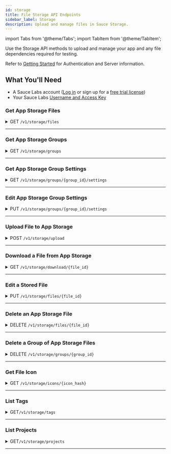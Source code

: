 ```yaml
---
id: storage
title: File Storage API Endpoints
sidebar_label: Storage
description: Upload and manage files in Sauce Storage.
---
```


import Tabs from '@theme/Tabs';
import TabItem from '@theme/TabItem';

Use the Storage API methods to upload and manage your app and any file dependencies required for testing.

Refer to [Getting Started](/dev/api) for Authentication and Server information.

## What You'll Need

- A Sauce Labs account ([Log in](https://accounts.saucelabs.com/am/XUI/#login/) or sign up for a [free trial license](https://saucelabs.com/sign-up))
- Your Sauce Labs [Username and Access Key](https://app.saucelabs.com/user-settings)

### Get App Storage Files

<details>
<summary><span className="api get">GET</span> <code>/v1/storage/files</code></summary>
<p/>

Returns the set of files that have been uploaded to Sauce Storage by the requestor.

#### Parameters

<table id="table-api">
  <tbody>
    <tr>
     <td><code>q</code></td>
     <td><p><small>| QUERY | OPTIONAL | STRING |</small></p><p>Any search term (such as app name, file name, description, build number or version) by which you want to filter results.</p></td>
    </tr>
  </tbody>
  <tbody>
    <tr>
     <td><code>name</code></td>
     <td><p><small>| QUERY | OPTIONAL | STRING |</small></p><p>The file name (case-insensitive) by which you want to search files.</p></td>
    </tr>
  </tbody>
  <tbody>
    <tr>
     <td><code>kind</code></td>
     <td><p><small>| QUERY | OPTIONAL | ARRAY of STRINGS |</small></p><p>The app type associated with the file, such as <code>android</code> or <code>ios</code>.</p></td>
    </tr>
  </tbody>
  <tbody>
    <tr>
     <td><code>file_id</code></td>
     <td><p><small>| QUERY | OPTIONAL | ARRAY of STRINGS |</small></p><p>One or more specific IDs of the files to return.</p></td>
    </tr>
  </tbody>
  <tbody>
    <tr>
     <td><code>sha256</code></td>
     <td><p><small>| QUERY | OPTIONAL | STRING |</small></p><p>SHA-256 hexadecimal (64 chars) hash of the file to look for.</p></td>
    </tr>
  </tbody>
  <tbody>
    <tr>
     <td><code>icon_repr</code></td>
     <td><p><small>| QUERY | OPTIONAL | STRING |</small></p><p>Available values are: <ul><li><code>base64</code></li><li><code>hash</code></li></ul>. The default value is <code>base64</code>. If set to <code>hash</code>, then only the <code>icon_hash</code> field will be populated in the file metadata, while the <code>icon</code> field will always be <code>null</code>. This helps to reduce the overall size of the JSON response significantly.</p></td>
    </tr>
  </tbody>
  <tbody>
    <tr>
     <td><code>tag</code></td>
     <td><p><small>| QUERY | OPTIONAL | ARRAY of STRINGS |</small></p><p>One or more tags to only include files having these tags assigned into the resulting JSON. AND condition is applied if more than one tag is provided</p></td>
    </tr>
  </tbody>
  <tbody>
    <tr>
     <td><code>team_id</code></td>
     <td><p><small>| QUERY | OPTIONAL | ARRAY of STRINGS |</small></p><p>One or more IDs of teams with which the files are shared.</p></td>
    </tr>
  </tbody>
  <tbody>
    <tr>
     <td><code>org_id</code></td>
     <td><p><small>| QUERY | OPTIONAL | ARRAY of STRINGS |</small></p><p>One or more IDs of organizations with which the files are shared.</p></td>
    </tr>
  </tbody>
  <tbody>
    <tr>
     <td><code>page</code></td>
     <td><p><small>| QUERY | OPTIONAL | INTEGER |</small></p><p>Return results beginning with a specific page. Default is <code>1</code>.</p></td>
    </tr>
  </tbody>
  <tbody>
    <tr>
     <td><code>per_page</code></td>
     <td><p><small>| QUERY | OPTIONAL | STRING |</small></p><p>The number of results (max. 100) to be shown per page.</p></td>
    </tr>
  </tbody>
</table>

<Tabs
groupId="dc-url"
defaultValue="us"
values={[
{label: 'United States', value: 'us'},
{label: 'Europe', value: 'eu'},
]}>

<TabItem value="us">

```jsx title="Sample Request"
curl -u "$SAUCE_USERNAME:$SAUCE_ACCESS_KEY" --location \
--request GET 'https://api.us-west-1.saucelabs.com/v1/storage/files' | json_pp
```

</TabItem>
<TabItem value="eu">

```jsx title="Sample Request"
curl -u "$SAUCE_USERNAME:$SAUCE_ACCESS_KEY" --location \
--request GET 'https://api.eu-central-1.saucelabs.com/v1/storage/files' | json_pp
```

</TabItem>
</Tabs>

#### Responses

<table id="table-api">
<tbody>
  <tr>
    <td><code>200</code></td>
    <td colSpan='2'>Success.</td>
  </tr>
</tbody>
</table>

```jsx title="Sample Response"
{
    "items": [
        {
            "id": "eac15989-311a-4dde-9e77-b695323de369",
            "owner": {
                "id": "13ef3c9f777549aba58c29d9af4dfcbf",
                "org_id": "d35a179b33394553ba0e35e0f22aabb3"
            },
            "name": "iOS-Simulator-MyRNDemoApp.1.3.0-162.zip",
            "upload_timestamp": 1652180523,
            "etag": "CLTu7Ynk1PcCEAE=",
            "kind": "ios",
            "group_id": 396353,
            "size": 6743553,
            "description": null,
            "tags": [],
            "metadata": {
                "identifier": "com.saucelabs.mydemoapp.rn",
                "name": "My Demo App",
                "version": "162",
                "is_test_runner": false,
                "icon": "...",
                "icon_hash": "...",
                "short_version": "1.3.0",
                "is_simulator": true,
                "min_os": "12.0",
                "target_os": "15.4",
                "test_runner_plugin_path": null,
                "device_family": [
                    "phone"
                ]
            },
            "access": {
                "team_ids": [
                    "a4cd325b896c4b2db5dc7c853fed31c4"
                ],
                "org_ids": []
            },
            "sha256": "a3925c6ece9e85695b3fba001560f8f59e4162cb511058c058bcbc2271429a6e"
        },
        {
            "id": "591d8591-f9eb-42b7-903c-bf1ae189a358",
            "owner": {
                "id": "13ef3c9f777549aba58c29d9af4dfcbf",
                "org_id": "d35a179b33394553ba0e35e0f22aabb3"
            },
            "name": "iOS-Simulator-MyRNDemoApp.1.3.0-162.zip",
            "upload_timestamp": 1652180522,
            "etag": "CLXq+ojk1PcCEAE=",
            "kind": "ios",
            "group_id": 396353,
            "size": 6743553,
            "description": null,
            "tags": [],
            "metadata": {
                "identifier": "com.saucelabs.mydemoapp.rn",
                "name": "My Demo App",
                "version": "162",
                "is_test_runner": false,
                "icon": "...",
                "icon_hash": "...",
                "short_version": "1.3.0",
                "is_simulator": true,
                "min_os": "12.0",
                "target_os": "15.4",
                "test_runner_plugin_path": null,
                "device_family": [
                    "phone"
                ]
            },
            "access": {
                "team_ids": [
                    "a4cd325b896c4b2db5dc7c853fed31c4"
                ],
                "org_ids": []
            },
            "sha256": "a3925c6ece9e85695b3fba001560f8f59e4162cb511058c058bcbc2271429a6e"
        },
        {
            "id": "61c5d1f1-7baa-4e1f-84fd-371da916cd26",
            "owner": {
                "id": "13ef3c9f777549aba58c29d9af4dfcbf",
                "org_id": "d35a179b33394553ba0e35e0f22aabb3"
            },
            "name": "iOS-Simulator-MyRNDemoApp.1.3.0-162.zip",
            "upload_timestamp": 1652180517,
            "etag": "CJ7jyYbk1PcCEAE=",
            "kind": "ios",
            "group_id": 396353,
            "size": 6743553,
            "description": null,
            "tags": [],
            "metadata": {
                "identifier": "com.saucelabs.mydemoapp.rn",
                "name": "My Demo App",
                "version": "162",
                "is_test_runner": false,
                "icon": "...",
                "icon_hash": "...",
                "short_version": "1.3.0",
                "is_simulator": true,
                "min_os": "12.0",
                "target_os": "15.4",
                "test_runner_plugin_path": null,
                "device_family": [
                    "phone"
                ]
            },
            "access": {
                "team_ids": [
                    "a4cd325b896c4b2db5dc7c853fed31c4"
                ],
                "org_ids": []
            },
            "sha256": "a3925c6ece9e85695b3fba001560f8f59e4162cb511058c058bcbc2271429a6e"
        }
    ],
    "links": {
        "prev": null,
        "next": null,
        "self": "?q=162&page=1&per_page=25"
    },
    "page": 1,
    "per_page": 25,
    "total_items": 3
}
```

</details>

---

### Get App Storage Groups

<details>
<summary><span className="api get">GET</span> <code>/v1/storage/groups</code></summary>
<p/>

Returns an array of groups (apps containing multiple files) currently in storage for the authenticated requestor.

#### Parameters

<table id="table-api">
  <tbody>
    <tr>
     <td><code>q</code></td>
     <td><p><small>| QUERY | OPTIONAL | STRING |</small></p><p>Any search term (such as build  number or file name) by which you want to filter results.</p></td>
    </tr>
  </tbody>
  <tbody>
    <tr>
     <td><code>kind</code></td>
     <td><p><small>| QUERY | OPTIONAL | STRING |</small></p><p>The app type associated with the group, such as <code>android</code> or <code>ios</code>.</p></td>
    </tr>
  </tbody>
  <tbody>
    <tr>
     <td><code>group_id</code></td>
     <td><p><small>| QUERY | OPTIONAL | ARRAY of STRINGS |</small></p><p>One or more specific IDs of the groups to return.</p></td>
    </tr>
  </tbody>
  <tbody>
    <tr>
     <td><code>project_name</code></td>
     <td><p><small>| QUERY | OPTIONAL | STRING |</small></p><p>The project name of the groups to return. If no <code>project_name</code> is provided, only groups with no projects assigned are provided. You can look up projects by using the <a href="#list-projects"><code>GET /v1/storage/projects</code></a> endpoint.</p></td>
    </tr>
  </tbody>
  <tbody>
    <tr>
     <td><code>icon_repr</code></td>
     <td><p><small>| QUERY | OPTIONAL | STRING |</small></p><p>Available values are: <ul><li><code>base64</code></li><li><code>hash</code></li></ul>. The default value is <code>base64</code>. If set to <code>hash</code>, then only the <code>icon_hash</code> field will be populated in the file metadata, while the <code>icon</code> field will always be <code>null</code>. This helps to reduce the overall size of the JSON response significantly.</p></td>
    </tr>
  </tbody>
  <tbody>
    <tr>
     <td><code>page</code></td>
     <td><p><small>| QUERY | OPTIONAL | INTEGER |</small></p><p>Return results beginning with a specific page. Default is <code>1</code>.</p></td>
    </tr>
  </tbody>
  <tbody>
    <tr>
     <td><code>per_page</code></td>
     <td><p><small>| QUERY | OPTIONAL | STRING |</small></p><p>The number of results (max. 100) to be shown per page.</p></td>
    </tr>
  </tbody>
</table>

<Tabs
groupId="dc-url"
defaultValue="us"
values={[
{label: 'United States', value: 'us'},
{label: 'Europe', value: 'eu'},
]}>

<TabItem value="us">

```jsx title="Sample Request"
curl -u "$SAUCE_USERNAME:$SAUCE_ACCESS_KEY" --location \
--request GET 'https://api.us-west-1.saucelabs.com/v1/storage/groups' | json_pp
```

</TabItem>
<TabItem value="eu">

```jsx title="Sample Request"
curl -u "$SAUCE_USERNAME:$SAUCE_ACCESS_KEY" --location \
--request GET 'https://api.eu-central-1.saucelabs.com/v1/storage/groups' | json_pp
```

</TabItem>
</Tabs>

#### Responses

<table id="table-api">
<tbody>
  <tr>
    <td><code>200</code></td>
    <td colSpan='2'>Success.</td>
  </tr>
</tbody>
<tbody>
  <tr>
    <td><code>404</code></td>
    <td colSpan='2'>Not found.</td>
  </tr>
</tbody>
</table>

```jsx title="Sample Response"
{
    "items": [
        {
            "id": 64612,
            "name": "com.saucelabs.SwagLabsMobileApp",
            "project_path": "My Swag Project",
            "recent": {
                "id": "43732d5b-5275-4a79-a936-197e4b9cd2d4",
                "owner": {
                    "id": "e5be7513ba224f6f9463c209cb4c5d83",
                    "org_id": "bed0a8a559404117b3d10d3bfff4c8ab"
                },
                "name": "iOS.RealDevice.SauceLabs.Mobile.Sample.app.2.7.1.ipa",
                "upload_timestamp": 1618522437,
                "etag": "184d1c399251e8849edcb0adfc079571",
                "kind": "ios",
                "group_id": 64612,
                "description": null,
                "tags": [],
                "metadata": {
                    "identifier": "com.saucelabs.SwagLabsMobileApp",
                    "name": "SwagLabsMobileApp",
                    "version": "12",
                    "is_test_runner": false,
                    "icon": "...",
                    "icon_hash": "...",
                    "short_version": "2.7.1",
                    "is_simulator": false,
                    "min_os": "10.0",
                    "target_os": "14.2",
                    "test_runner_plugin_path": null
                }
            },
            "access": {
                "team_ids": [
                    "80d69d16ebdb4c018cc9d81ea911761a"
                ],
                "org_ids": []
            },
            "count": 1,
            "access": {...},
            "settings": {
                "proxy": {
                    "host": "",
                    "port": 0
                },
                "proxy_enabled": false,
                "lang": "en_GB",
                "orientation": null,
                "resigning_enabled": true,
                "resigning": {
                    "image_injection": true,
                    "group_directory": false,
                    "biometrics": true,
                    "sys_alerts_delay": false
                }
            }
        }
    ],
    "links": {...},
    "page": 1,
    "per_page": 25,
    "total_items": 1
}
```

</details>

---

### Get App Storage Group Settings

<details>
<summary><span className="api get">GET</span> <code>/v1/storage/groups/&#123;group_id&#125;/settings</code></summary>
<p/>

Returns the settings of an app group with the given ID.

#### Parameters

<table id="table-api">
  <tbody>
    <tr>
     <td><code>group_id</code></td>
     <td><p><small>| PATH | REQUIRED | INTEGER |</small></p><p>The unique identifier of the app group. You can look up group IDs using the <a href="#get-app-storage-groups">Get App Storage Groups</a> endpoint.</p></td>
    </tr>
  </tbody>

</table>

<Tabs
groupId="dc-url"
defaultValue="us"
values={[
{label: 'United States', value: 'us'},
{label: 'Europe', value: 'eu'},
]}>

<TabItem value="us">

```jsx title="Sample Request"
curl -u "$SAUCE_USERNAME:$SAUCE_ACCESS_KEY" \
--request GET 'https://api.us-west-1.saucelabs.com/v1/storage/groups/2175303/settings' | json_pp
```

</TabItem>
<TabItem value="eu">

```jsx title="Sample Request"
curl -u "$SAUCE_USERNAME:$SAUCE_ACCESS_KEY" \
--request GET 'https://api.eu-central-1.saucelabs.com/v1/storage/groups/2175303/settings' | json_pp
```

</TabItem>
</Tabs>

#### Responses

<table id="table-api">
<tbody>
  <tr>
    <td><code>200</code></td>
    <td colSpan='2'>Success.</td>
  </tr>
</tbody>
<tbody>
  <tr>
    <td><code>404</code></td>
    <td colSpan='2'>Not found.</td>
  </tr>
</tbody>
</table>

```jsx title="Sample Response"
{
    "settings": {
        "proxy": {
            "host": "",
            "port": 0
        },
        "audio_capture": false,
        "proxy_enabled": false,
        "lang": "en_GB",
        "orientation": null,
        "resigning_enabled": true,
        "resigning": {
            "image_injection": true,
            "group_directory": false,
            "biometrics": false,
            "sys_alerts_delay": false,
            "network_capture": false
        }
    },
    "kind": "ios",
    "identifier": "com.saucelabs.mydemoapp.ios"
}
```

</details>

---

### Edit App Storage Group Settings

<details>
<summary><span className="api put">PUT</span> <code>/v1/storage/groups/&#123;group_id&#125;/settings</code></summary>
<p/>

Adds or updates the settings of an app group with the given ID.

#### Parameters

<table id="table-api">
  <tbody>
    <tr>
     <td><code>group_id</code></td>
     <td><p><small>| PATH | REQUIRED | INTEGER |</small></p><p>The unique identifier of the app group. You can look up group IDs using the <a href="#get-app-storage-groups">Get App Storage Groups</a> endpoint.</p></td>
    </tr>
  </tbody>
  <tbody>
    <tr>
     <td><code>json body</code></td>
     <td><p><small>| BODY | REQUIRED | STRING |</small></p><p>The app group's settings. See the sample response below for the available settings.</p></td>
    </tr>
  </tbody>
</table>

<Tabs
groupId="dc-url"
defaultValue="us"
values={[
{label: 'United States', value: 'us'},
{label: 'Europe', value: 'eu'},
]}>

<TabItem value="us">

```jsx title="Sample Request"
curl -u "$SAUCE_USERNAME:$SAUCE_ACCESS_KEY" \
--request PUT 'https://api.us-west-1.saucelabs.com/v1/storage/groups/2175303/settings' \
--header 'Content-Type: application/json' \
--data-raw '{"settings":{"resigning":{"image_injection":false}}}'\
```

</TabItem>
<TabItem value="eu">

```jsx title="Sample Request"
curl -u "$SAUCE_USERNAME:$SAUCE_ACCESS_KEY" \
--request PUT 'https://api.eu-central-1.saucelabs.com/v1/storage/groups/2175303/settings' \
--header 'Content-Type: application/json' \
--data-raw '{"settings":{"resigning":{"image_injection":false}}}'\
```

</TabItem>
</Tabs>

#### Responses

<table id="table-api">
<tbody>
  <tr>
    <td><code>201</code></td>
    <td colSpan='2'>Created.</td>
  </tr>
</tbody>
<tbody>
  <tr>
    <td><code>400</code></td>
    <td colSpan='2'>The provided group identifier is not a valid one or the provided settings object is invalid.</td>
  </tr>
</tbody>
<tbody>
  <tr>
    <td><code>401</code></td>
    <td colSpan='2'>Authorization failed.</td>
  </tr>
</tbody>
<tbody>
  <tr>
    <td><code>403</code></td>
    <td colSpan='2'>The current user does not have enough permissions to change the group.</td>
  </tr>
</tbody>
<tbody>
  <tr>
    <td><code>404</code></td>
    <td colSpan='2'>The group does not exist or is not accessible.</td>
  </tr>
</tbody>
<tbody>
  <tr>
    <td><code>406</code></td>
    <td colSpan='2'>The settings cannot be set for the given group type.</td>
  </tr>
</tbody>
</table>

```jsx title="Sample Response"
{
    "settings": {
        "proxy": {
            "host": "",
            "port": 0
        },
        "audio_capture": false,
        "proxy_enabled": false,
        "lang": "en_GB",
        "orientation": null,
        "resigning_enabled": true,
        "resigning": {
            "image_injection": true,
            "group_directory": false,
            "biometrics": false,
            "sys_alerts_delay": false,
            "network_capture": false
        }
    },
    "kind": "ios",
    "identifier": "com.saucelabs.mydemoapp.ios"
}
```

</details>

---

### Upload File to App Storage

<details>
<summary><span className="api post">POST</span> <code>/v1/storage/upload</code></summary>
<p/>

Uploads an app file to Sauce Storage for the purpose of mobile app testing and returns a unique file ID assigned to the app. Sauce Storage supports app files in \*.apk, \*.aab, \*.ipa, or \*.zip format, up to 4GB.

#### Parameters

<table id="table-api">
  <tbody>
    <tr>
     <td><code>payload</code></td>
     <td><p><small>| FORM-FILE | REQUIRED | STRING |</small></p><p>The path to the file you want to upload.</p></td>
    </tr>
  </tbody>
  <tbody>
    <tr>
     <td><code>name</code></td>
     <td><p><small>| FORM-TEXT | REQUIRED | STRING |</small></p><p>The portion of the payload value that is the actual file name (including the type extension).</p></td>
    </tr>
  </tbody>
  <tbody>
    <tr>
     <td><code>description</code></td>
     <td><p><small>| FORM-TEXT | OPTIONAL | STRING |</small></p><p>A description to distinguish your app.</p></td>
    </tr>
  </tbody>
  <tbody>
    <tr>
     <td><code>tags</code></td>
     <td><p><small>| FORM-TEXT | OPTIONAL | STRING |</small></p><p>An optional list of comma-separated tag names assigned to the uploaded file. Each tag name length must be between 1 and 16 characters. Tag names must only consist of uppercase (A-Z), lowercase (a-z), digits (0-9), underscore ("_"), hyphen ("-"), and dot (".") characters. Tag names are case-sensitive. It is allowed to assign up to 10 tags to a single file.</p></td>
    </tr>
  </tbody>
  <tbody>
    <tr>
     <td><code>project_name</code></td>
     <td><p><small>| FORM-TEXT | OPTIONAL | STRING |</small></p><p>An optional name for the project you want the file (group) to be assigned to. If the project doesn't exist, it will be created. Project names can only consist of alphanumeric (uppercase and lowercase) characters, along with underscores ("_"), hyphens ("-"), periods ("."), and spaces (" "). Project names are case-sensitive and can be max 64 characters long.</p></td>
    </tr>
  </tbody>
</table>

<Tabs
groupId="dc-url"
defaultValue="us"
values={[
{label: 'United States', value: 'us'},
{label: 'Europe', value: 'eu'},
]}>

<TabItem value="us">

```jsx title="Sample Request"
curl -u "$SAUCE_USERNAME:$SAUCE_ACCESS_KEY" --location \
--request POST 'https://api.us-west-1.saucelabs.com/v1/storage/upload' \
--form 'payload=@"g16K4P8IX/iOS.RealDevice.SauceLabs.Mobile.Sample.app.2.7.1.ipa"' \
--form 'name="iOS.RealDevice.SauceLabs.Mobile.Sample.app.2.7.1.ipa"' \
--form 'description="iOS Test App v3"'
```

</TabItem>
<TabItem value="eu">

```jsx title="Sample Request"
curl -u "$SAUCE_USERNAME:$SAUCE_ACCESS_KEY" --location \
--request POST 'https://api.eu-central-1.saucelabs.com/v1/storage/upload' \
--form 'payload=@"g16K4P8IX/iOS.RealDevice.SauceLabs.Mobile.Sample.app.2.7.1.ipa"' \
--form 'name="iOS.RealDevice.SauceLabs.Mobile.Sample.app.2.7.1.ipa"' \
--form 'description="iOS Test App v3"'
```

</TabItem>
</Tabs>

#### Responses

<table id="table-api">
<tbody>
  <tr>
    <td><code>201</code></td>
    <td colSpan='2'>Created.</td>
  </tr>
</tbody>
<tbody>
  <tr>
    <td><code>400</code></td>
    <td colSpan='2'>Bad Request.</td>
  </tr>
</tbody>
<tbody>
  <tr>
    <td><code>404</code></td>
    <td colSpan='2'>Not found.</td>
  </tr>
</tbody>
</table>

```jsx title="Sample Response"
{
    "item": {
        "id": "7a154f05-835f-469a-93cf-880647d3a8ab",
        "owner": {
            "id": "******",
            "org_id": "******"
        },
        "name": "iOS.RealDevice.SauceLabs.Mobile.Sample.app.2.7.1.ipa",
        "upload_timestamp": 1619035533,
        "etag": "184d1c399251e8849edcb0adfc079571",
        "kind": "ios",
        "group_id": 64612,
        "description": null,
        "tags": [],
        "metadata": {
            "identifier": "com.saucelabs.SwagLabsMobileApp",
            "name": "SwagLabsMobileApp",
            "version": "12",
            "is_test_runner": false,
            "icon": "...",
            "icon_hash": "...",
            "short_version": "2.7.1",
            "is_simulator": false,
            "min_os": "10.0",
            "target_os": "14.2",
            "test_runner_plugin_path": null
        },
        "access": {...}
    }
}
```

</details>

---

### Download a File from App Storage

<details>
<summary><span className="api get">GET</span> <code>/v1/storage/download/&#123;file_id&#125;</code></summary>
<p/>

Returns an app file from Sauce Storage as a payload object in the response.

#### Parameters

<table id="table-api">
  <tbody>
    <tr>
     <td><code>file_id</code></td>
     <td><p><small>| PATH | REQUIRED | STRING |</small></p><p>The Sauce Labs identifier of the stored file. You can look up file IDs using the <a href="#get-app-storage-files">Get App Storage Files</a> endpoint.</p></td>
    </tr>
  </tbody>
</table>

<Tabs
groupId="dc-url"
defaultValue="us"
values={[
{label: 'United States', value: 'us'},
{label: 'Europe', value: 'eu'},
]}>

<TabItem value="us">

```jsx title="Sample Request"
curl -u "$SAUCE_USERNAME:$SAUCE_ACCESS_KEY" --location \
--request GET 'https://api.us-west-1.saucelabs.com/v1/storage/download/43732d5b-5275-4a79-a936-197e4b9cd2d4' --output SwagLabsMobileApp.ipa
```

</TabItem>
<TabItem value="eu">

```jsx title="Sample Request"
curl -u "$SAUCE_USERNAME:$SAUCE_ACCESS_KEY" --location \
--request GET 'https://api.eu-central-1.saucelabs.com/v1/storage/download/43732d5b-5275-4a79-a936-197e4b9cd2d4' --output SwagLabsMobileApp.ipa
```

</TabItem>
</Tabs>

#### Responses

<table id="table-api">
<tbody>
  <tr>
    <td><code>200</code></td>
    <td colSpan='2'>Success.</td>
  </tr>
</tbody>
<tbody>
  <tr>
    <td><code>404</code></td>
    <td colSpan='2'>Not found.</td>
  </tr>
</tbody>
</table>

```jsx title="Sample Response"
PK
�����(BwQ��������������Payload/UX��a�_�a�_��PK
�����*BwQ��������������Payload/SwagLabsMobileApp.app/UX��a�_�b�_��PK
�����(BwQ������������-��Payload/SwagLabsMobileApp.app/_CodeSignature/UX��a�_�a�_��PK���*BwQ������������:��Payload/SwagLabsMobileApp.app/_CodeSignature/CodeResourcesUX��a�_�a�_���}i��H����_QS�3#ؼ$�Zt��x��(R�$�m�oR"���+�]6%R.WX,��+���$3##"#����,����MT���~���;���߾�5�����/�7J"��LW�Q�~'�ā#������2���Ҩ���j�=d��}����ö-�'�����֧O}t���@��ҫ����������1̏����n�����k�
...
```

</details>

---

### Edit a Stored File

<details>
<summary><span className="api put">PUT</span> <code>/v1/storage/files/&#123;file_id&#125;</code></summary>
<p/>

Adds or updates various attributes of the specified file.

#### Parameters

<table id="table-api">
  <tbody>
    <tr>
     <td><code>file_id</code></td>
     <td><p><small>| PATH | REQUIRED | STRING |</small></p><p>The Sauce Labs identifier of the stored file. You can look up file IDs using the <a href="#get-app-storage-files">Get App Storage Files</a> endpoint.</p></td>
    </tr>
  </tbody>
  <tbody>
    <tr>
     <td><code>description</code></td>
     <td><p><small>| BODY | OPTIONAL | STRING |</small></p><p>A description to more clearly distinguish the stored file in the Sauce Labs system.</p></td>
    </tr>
  </tbody>
    <tbody>
    <tr>
     <td><code>tags</code></td>
     <td><p><small>| BODY | OPTIONAL | STRING |</small></p><p>An optional list of comma-separated tag names assigned to the uploaded file. Each tag name length must be between 1 and 16 characters. Tag names must only consist of uppercase (A-Z), lowercase (a-z), digits (0-9), underscore ("_"), hyphen ("-"), and dot (".") characters. Tag names are case-sensitive. It is allowed to assign up to 10 tags to a single file. The value overrides the previously set tags.</p></td>
    </tr>
  </tbody>
</table>

<Tabs
groupId="dc-url"
defaultValue="us"
values={[
{label: 'United States', value: 'us'},
{label: 'Europe', value: 'eu'},
]}>

<TabItem value="us">

```jsx title="Sample Request"
curl -u "$SAUCE_USERNAME:$SAUCE_ACCESS_KEY" --location \
--request PUT 'https://api.us-west-1.saucelabs.com/v1/storage/files/43732d5b-5275-4a79-a936-197e4b9cd2d4' \
--header 'Content-Type: text/html' \
--data-raw '{
    "item": {
        "description": "Sauce Docs iOS Test App",
        "tags": "Europe,Asia,US"
    }
}'\
```

</TabItem>
<TabItem value="eu">

```jsx title="Sample Request"
curl -u "$SAUCE_USERNAME:$SAUCE_ACCESS_KEY" --location \
--request PUT 'https://api.eu-central-1.saucelabs.com/v1/storage/files/43732d5b-5275-4a79-a936-197e4b9cd2d4' \
--header 'Content-Type: text/html' \
--data-raw '{
    "item": {
        "description": "Sauce Docs iOS Test App",
        "tags": "Europe,Asia,US"
    }
}'\
```

</TabItem>
</Tabs>

#### Responses

<table id="table-api">
<tbody>
  <tr>
    <td><code>200</code></td>
    <td colSpan='2'>Success.</td>
  </tr>
</tbody>
<tbody>
  <tr>
    <td><code>400</code></td>
    <td colSpan='2'>Bad Request.</td>
  </tr>
</tbody>
<tbody>
  <tr>
    <td><code>404</code></td>
    <td colSpan='2'>Not found.</td>
  </tr>
</tbody>
</table>

```jsx title="Sample Response" {13}
{
    "item": {
        "id": "43732d5b-5275-4a79-a936-197e4b9cd2d4",
        "owner": {
            "id": "e5be7513ba224f6f9463c209cb4c5d83",
            "org_id": "bed0a8a559404117b3d10d3bfff4c8ab"
        },
        "name": "iOS.RealDevice.SauceLabs.Mobile.Sample.app.2.7.1.ipa",
        "upload_timestamp": 1618522437,
        "etag": "184d1c399251e8849edcb0adfc079571",
        "kind": "ios",
        "group_id": 64612,
        "description": "Sauce Docs iOS Test App",
        "tags": ["Europe", "Asia", "US"],
        "metadata": {
            "identifier": "com.saucelabs.SwagLabsMobileApp",
            "name": "SwagLabsMobileApp",
            "version": "12",
            "is_test_runner": false,
            "icon": "...",
            "icon_hash": "...",
            "short_version": "2.7.1",
            "is_simulator": false,
            "min_os": "10.0",
            "target_os": "14.2",
            "test_runner_plugin_path": null
        },
        "access": {...}
    },
    "changed": true
}
```

</details>

---

### Delete an App Storage File

<details>
<summary><span className="api delete">DELETE</span> <code>/v1/storage/files/&#123;file_id&#125;</code></summary>
<p/>

Deletes the specified file from Sauce Storage.

#### Parameters

<table id="table-api">
  <tbody>
    <tr>
     <td><code>file_id</code></td>
     <td><p><small>| PATH | REQUIRED | STRING |</small></p><p>The Sauce Labs identifier of the stored file. You can look up file IDs using the <a href="#get-app-storage-files">Get App Storage Files</a> endpoint.</p></td>
    </tr>
  </tbody>
</table>

<Tabs
groupId="dc-url"
defaultValue="us"
values={[
{label: 'United States', value: 'us'},
{label: 'Europe', value: 'eu'},
]}>

<TabItem value="us">

```jsx title="Sample Request"
curl -u "$SAUCE_USERNAME:$SAUCE_ACCESS_KEY" --location \
--request DELETE 'https://api.us-west-1.saucelabs.com/v1/storage/files/43732d5b-5275-4a79-a936-197e4b9cd2d4' | json_pp
```

</TabItem>
<TabItem value="eu">

```jsx title="Sample Request"
curl -u "$SAUCE_USERNAME:$SAUCE_ACCESS_KEY" --location \
--request DELETE 'https://api.eu-central-1.saucelabs.com/v1/storage/files/43732d5b-5275-4a79-a936-197e4b9cd2d4' | json_pp
```

</TabItem>
</Tabs>

#### Responses

<table id="table-api">
<tbody>
  <tr>
    <td><code>200</code></td>
    <td colSpan='2'>Success.</td>
  </tr>
</tbody>
<tbody>
  <tr>
    <td><code>404</code></td>
    <td colSpan='2'>Not found.</td>
  </tr>
</tbody>
</table>

```jsx title="Sample Response"
{
    "item": {
        "id": "43732d5b-5275-4a79-a936-197e4b9cd2d4",
        "owner": {
            "id": "e5be7513ba224f6f9463c209cb4c5d83",
            "org_id": "bed0a8a559404117b3d10d3bfff4c8ab"
        },
        "name": "iOS.RealDevice.SauceLabs.Mobile.Sample.app.2.7.1.ipa",
        "upload_timestamp": 1618522437,
        "etag": "184d1c399251e8849edcb0adfc079571",
        "kind": "ios",
        "group_id": 64612,
        "description": "Sauce Docs iOS Test App",
        "tags": [],
        "metadata": {
            "identifier": "com.saucelabs.SwagLabsMobileApp",
            "name": "SwagLabsMobileApp",
            "version": "12",
            "is_test_runner": false,
            "icon": "...",
            "icon_hash": "...",
            "short_version": "2.7.1",
            "is_simulator": false,
            "min_os": "10.0",
            "target_os": "14.2",
            "test_runner_plugin_path": null
        },
        "access": {...}
    }
}
```

</details>

---

### Delete a Group of App Storage Files

<details>
<summary><span className="api delete">DELETE</span> <code>/v1/storage/groups/&#123;group_id&#125;</code></summary>
<p/>

Deletes the specified group of files from Sauce Storage.

#### Parameters

<table id="table-api">
  <tbody>
    <tr>
     <td><code>group_id</code></td>
     <td><p><small>| PATH | REQUIRED | STRING |</small></p><p>The Sauce Labs identifier of the group of files. You can look up file IDs using the <a href="#get-app-storage-groups">Get App Storage Groups</a> endpoint.</p></td>
    </tr>
  </tbody>
</table>

<Tabs
groupId="dc-url"
defaultValue="us"
values={[
{label: 'United States', value: 'us'},
{label: 'Europe', value: 'eu'},
]}>

<TabItem value="us">

```jsx title="Sample Request"
curl -u "$SAUCE_USERNAME:$SAUCE_ACCESS_KEY" --location \
--request DELETE 'https://api.us-west-1.saucelabs.com/v1/storage/groups/64612' | json_pp
```

</TabItem>
<TabItem value="eu">

```jsx title="Sample Request"
curl -u "$SAUCE_USERNAME:$SAUCE_ACCESS_KEY" --location \
--request DELETE 'https://api.eu-central-1.saucelabs.com/v1/storage/groups/64612' | json_pp
```

</TabItem>
</Tabs>

#### Responses

<table id="table-api">
<tbody>
  <tr>
    <td><code>200</code></td>
    <td colSpan='2'>Success.</td>
  </tr>
</tbody>
</table>

```jsx title="Sample Response"
{
    "code": 404,
    "title": "NotFound",
    "detail": "The group identified by \"64612\" does not exist or is not accessible (Request ID: nancy.swee__delete_group__35803e43)"
}
```

</details>

---

### Get File Icon

<details>
<summary><span className="api get">GET</span> <code>/v1/storage/icons/&#123;icon_hash&#125;</code></summary>
<p/>

Returns the actual payload for the given icon hash. All icons are stored in .png format. This endpoint supports caching.

<table id="table-api">
  <tbody>
    <tr>
     <td><code>icon_hash</code></td>
     <td><p><small>| PATH | REQUIRED | STRING |</small></p><p>Hash string of the particular icon. You can look up icon hashes using the <a href="#get-app-storage-files">Get App Storage Files</a> endpoint.</p></td>
    </tr>
  </tbody>
</table>

<Tabs
groupId="dc-url"
defaultValue="us"
values={[
{label: 'United States', value: 'us'},
{label: 'Europe', value: 'eu'},
]}>

<TabItem value="us">

```jsx title="Sample Request"
curl -u "$SAUCE_USERNAME:$SAUCE_ACCESS_KEY" --location \
--request GET 'https://api.us-west-1.saucelabs.com/v1/icons/<icon_hash>' --output icon.png
```

</TabItem>
<TabItem value="eu">

```jsx title="Sample Request"
curl -u "$SAUCE_USERNAME:$SAUCE_ACCESS_KEY" --location \
--request GET 'https://api.eu-central-1.saucelabs.com/v1/icons/<icon_hash>' --output icon.png
```

</TabItem>
</Tabs>

#### Responses

<table id="table-api">
<tbody>
  <tr>
    <td><code>200</code></td>
    <td colSpan='2'>Success.</td>
  </tr>
</tbody>
<tbody>
  <tr>
    <td><code>404</code></td>
    <td colSpan='2'>Not found.</td>
  </tr>
</tbody>
</table>

</details>

---

### List Tags

<details>
<summary><span className="api get">GET</span><code>/v1/storage/tags</code></summary>
<p/>

Returns the list of tags available for your team sorted alphabetically. Each tag name is only returned if assigned to at least one file.

<table id="table-api">
  <tbody>
    <tr>
     <td><code>page</code></td>
     <td><p><small>| QUERY | OPTIONAL | INTEGER |</small></p><p>Return results beginning with a specific page. Default is <code>1</code>.</p></td>
    </tr>
  </tbody>
  <tbody>
    <tr>
     <td><code>per_page</code></td>
     <td><p><small>| QUERY | OPTIONAL | STRING |</small></p><p>The number of results (max. 100) to be shown per page.</p></td>
    </tr>
  </tbody>
</table>

<Tabs
groupId="dc-url"
defaultValue="us"
values={[
{label: 'United States', value: 'us'},
{label: 'Europe', value: 'eu'},
]}>

<TabItem value="us">

```jsx title="Sample Request"
curl -u "$SAUCE_USERNAME:$SAUCE_ACCESS_KEY" --location \
--request GET 'https://api.us-west-1.saucelabs.com/v1/tags'
```

</TabItem>
<TabItem value="eu">

```jsx title="Sample Request"
curl -u "$SAUCE_USERNAME:$SAUCE_ACCESS_KEY" --location \
--request GET 'https://api.eu-central-1.saucelabs.com/v1/tags'
```

</TabItem>
</Tabs>

#### Responses

<table id="table-api">
<tbody>
  <tr>
    <td><code>200</code></td>
    <td colSpan='2'>Success.</td>
  </tr>
</tbody>
</table>

```jsx title="Sample Response"
{
    "items": [
      "Asia",
      "Europe",
      "US"
    ]
    "links": {
        "prev": null,
        "next": null,
        "self": "?page=1&per_page=25"
    },
    "page": 1,
    "per_page": 25,
    "total_items": 3
}
```

</details>

---
### List Projects

<details>
<summary><span className="api get">GET</span><code>/v1/storage/projects</code></summary>
<p/>

Returns an alphabetically sorted list of projects available for your team. Each project name is only returned if assigned to at least one file (group).

<table id="table-api">
<tbody>
    <tr>
     <td><code>kind</code></td>
     <td><p><small>| QUERY | OPTIONAL | STRING |</small></p><p>The app type associated with the project(s), such as <ul><li><code>android</code></li>, <li><code>ios</code></li> or <li><code>other</code></li></ul>.</p></td>
    </tr>
  </tbody>
  <tbody>
    <tr>
     <td><code>page</code></td>
     <td><p><small>| QUERY | OPTIONAL | INTEGER |</small></p><p>Return results beginning with a specific page. Default is <code>1</code>.</p></td>
    </tr>
  </tbody>
  <tbody>
    <tr>
     <td><code>per_page</code></td>
     <td><p><small>| QUERY | OPTIONAL | STRING |</small></p><p>The number of results (max 100) to be shown per page.</p></td>
    </tr>
  </tbody>
</table>

<Tabs
groupId="dc-url"
defaultValue="us"
values={[
{label: 'United States', value: 'us'},
{label: 'Europe', value: 'eu'},
]}>

<TabItem value="us">

```jsx title="Sample Request"
curl -u "$SAUCE_USERNAME:$SAUCE_ACCESS_KEY" --location \
--request GET 'https://api.us-west-1.saucelabs.com/v1/projects'
```

</TabItem>
<TabItem value="eu">

```jsx title="Sample Request"
curl -u "$SAUCE_USERNAME:$SAUCE_ACCESS_KEY" --location \
--request GET 'https://api.eu-central-1.saucelabs.com/v1/projects'
```

</TabItem>
</Tabs>

#### Responses

<table id="table-api">
<tbody>
  <tr>
    <td><code>200</code></td>
    <td colSpan='2'>Success.</td>
  </tr>
</tbody>
</table>

```jsx title="Sample Response"
{
    "items": [
      "Asia",
      "Buenos Aires",
      "Europe",
      "Los Angeles",
      "US"
    ]
    "links": {
        "prev": null,
        "next": null,
        "self": "?page=1&per_page=25"
    },
    "page": 1,
    "per_page": 25,
    "total_items": 5
}
```

</details>

---
